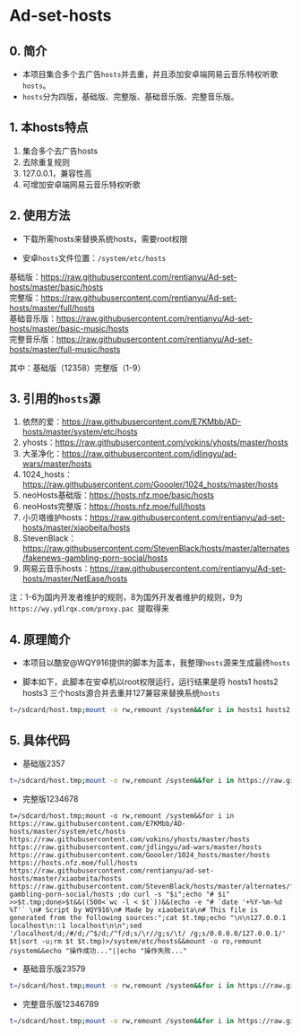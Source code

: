 # Ad-set-hosts

## 0. 简介

- 本项目集合多个去广告`hosts`并去重，并且添加安卓端网易云音乐特权听歌`hosts`。
- `hosts`分为四版，基础版、完整版、基础音乐版、完整音乐版。

## 1. 本hosts特点

1. 集合多个去广告hosts
2. 去除重复规则
3. 127.0.0.1，兼容性高
4. 可增加安卓端网易云音乐特权听歌

## 2. 使用方法

- 下载所需hosts来替换系统hosts，需要root权限

- 安卓`hosts`文件位置：`/system/etc/hosts`

基础版：https://raw.githubusercontent.com/rentianyu/Ad-set-hosts/master/basic/hosts   
完整版：https://raw.githubusercontent.com/rentianyu/Ad-set-hosts/master/full/hosts   
基础音乐版：https://raw.githubusercontent.com/rentianyu/Ad-set-hosts/master/basic-music/hosts   
完整音乐版：https://raw.githubusercontent.com/rentianyu/Ad-set-hosts/master/full-music/hosts   

其中：基础版（12358）完整版（1-9）

## 3. 引用的`hosts`源

1. 依然的爱：https://raw.githubusercontent.com/E7KMbb/AD-hosts/master/system/etc/hosts   
2. yhosts：https://raw.githubusercontent.com/vokins/yhosts/master/hosts   
3. 大圣净化：https://raw.githubusercontent.com/jdlingyu/ad-wars/master/hosts   
4. 1024_hosts：https://raw.githubusercontent.com/Goooler/1024_hosts/master/hosts   
5. neoHosts基础版：https://hosts.nfz.moe/basic/hosts   
6. neoHosts完整版：https://hosts.nfz.moe/full/hosts   
7. 小贝塔维护hosts：https://raw.githubusercontent.com/rentianyu/ad-set-hosts/master/xiaobeita/hosts   
8. StevenBlack：https://raw.githubusercontent.com/StevenBlack/hosts/master/alternates/fakenews-gambling-porn-social/hosts   
9. 网易云音乐hosts：https://raw.githubusercontent.com/rentianyu/Ad-set-hosts/master/NetEase/hosts   

注：1-6为国内开发者维护的规则，8为国外开发者维护的规则，9为`https://wy.ydlrqx.com/proxy.pac `提取得来

## 4. 原理简介

- 本项目以酷安@WQY916提供的脚本为蓝本，我整理`hosts`源来生成最终`hosts`

- 脚本如下，此脚本在安卓机以root权限运行，运行结果是将 hosts1 hosts2 hosts3 三个hosts源合并去重并127兼容来替换系统`hosts`

```bash
t=/sdcard/host.tmp;mount -o rw,remount /system&&for i in hosts1 hosts2 hosts3 ;do curl -s "$i";echo "\n# $i\n" >>$t.tmp;done>$t&&((500<`wc -l < $t`))&&(echo -e "# `date '+%Y-%m-%d %T'` \n# Script by WQY916\n# Made by xiaobeita\n# This file is generated from the following sources:";cat $t.tmp;echo "\n127.0.0.1 localhost\n::1 localhost\n\n";sed '/localhost/d;/^#/d;/^$/d;s/\r//g;s/\t/ /g;s/0.0.0.0/127.0.0.1/' $t|sort -u;rm $t $t.tmp)>/system/etc/hosts&&mount -o ro,remount /system&&echo "操作成功..."||echo "操作失败..."
```

## 5. 具体代码

- 基础版2357
```bash
t=/sdcard/host.tmp;mount -o rw,remount /system&&for i in https://raw.githubusercontent.com/vokins/yhosts/master/hosts https://raw.githubusercontent.com/jdlingyu/ad-wars/master/hosts https://hosts.nfz.moe/basic/hosts https://raw.githubusercontent.com/rentianyu/ad-set-hosts/master/xiaobeita/hosts ;do curl -s "$i";echo "# $i" >>$t.tmp;done>$t&&((500<`wc -l < $t`))&&(echo -e "# `date '+%Y-%m-%d %T'` \n# Script by WQY916\n# Made by xiaobeita\n# This file is generated from the following sources:";cat $t.tmp;echo "\n\n127.0.0.1 localhost\n::1 localhost\n\n";sed '/localhost/d;/#/d;/^$/d;/^f/d;s/\r//g;s/\t/ /g;s/0.0.0.0/127.0.0.1/' $t|sort -u;rm $t $t.tmp)>/system/etc/hosts&&mount -o ro,remount /system&&echo "操作成功..."||echo "操作失败..."
```

- 完整版1234678
```
t=/sdcard/host.tmp;mount -o rw,remount /system&&for i in https://raw.githubusercontent.com/E7KMbb/AD-hosts/master/system/etc/hosts https://raw.githubusercontent.com/vokins/yhosts/master/hosts https://raw.githubusercontent.com/jdlingyu/ad-wars/master/hosts https://raw.githubusercontent.com/Goooler/1024_hosts/master/hosts https://hosts.nfz.moe/full/hosts https://raw.githubusercontent.com/rentianyu/ad-set-hosts/master/xiaobeita/hosts https://raw.githubusercontent.com/StevenBlack/hosts/master/alternates/fakenews-gambling-porn-social/hosts ;do curl -s "$i";echo "# $i" >>$t.tmp;done>$t&&((500<`wc -l < $t`))&&(echo -e "# `date '+%Y-%m-%d %T'` \n# Script by WQY916\n# Made by xiaobeita\n# This file is generated from the following sources:";cat $t.tmp;echo "\n\n127.0.0.1 localhost\n::1 localhost\n\n";sed '/localhost/d;/#/d;/^$/d;/^f/d;s/\r//g;s/\t/ /g;s/0.0.0.0/127.0.0.1/' $t|sort -u;rm $t $t.tmp)>/system/etc/hosts&&mount -o ro,remount /system&&echo "操作成功..."||echo "操作失败..."
```

- 基础音乐版23579
```bash
t=/sdcard/host.tmp;mount -o rw,remount /system&&for i in https://raw.githubusercontent.com/vokins/yhosts/master/hosts https://raw.githubusercontent.com/jdlingyu/ad-wars/master/hosts https://hosts.nfz.moe/basic/hosts https://raw.githubusercontent.com/rentianyu/ad-set-hosts/master/xiaobeita/hosts https://raw.githubusercontent.com/rentianyu/Ad-set-hosts/master/NetEase/hosts ;do curl -s "$i";echo "\n# $i\n" >>$t.tmp;done>$t&&((500<`wc -l < $t`))&&(echo -e "# `date '+%Y-%m-%d %T'` \n# Script by WQY916\n# Made by xiaobeita\n# This file is generated from the following sources:";cat $t.tmp;echo "\n127.0.0.1 localhost\n::1 localhost\n\n";sed '/localhost/d;/^#/d;/^$/d;s/\r//g;s/\t/ /g;s/0.0.0.0/127.0.0.1/' $t|sort -u;rm $t $t.tmp)>/system/etc/hosts&&mount -o ro,remount /system&&echo "操作成功..."||echo "操作失败..."
```

- 完整音乐版12346789
```bash
t=/sdcard/host.tmp;mount -o rw,remount /system&&for i in https://raw.githubusercontent.com/E7KMbb/AD-hosts/master/system/etc/hosts https://raw.githubusercontent.com/vokins/yhosts/master/hosts https://raw.githubusercontent.com/jdlingyu/ad-wars/master/hosts https://raw.githubusercontent.com/Goooler/1024_hosts/master/hosts https://hosts.nfz.moe/full/hosts https://raw.githubusercontent.com/rentianyu/ad-set-hosts/master/xiaobeita/hosts https://raw.githubusercontent.com/StevenBlack/hosts/master/alternates/fakenews-gambling-porn-social/hosts https://raw.githubusercontent.com/rentianyu/Ad-set-hosts/master/NetEase/hosts ;do curl -s "$i";echo "# $i" >>$t.tmp;done>$t&&((500<`wc -l < $t`))&&(echo -e "# `date '+%Y-%m-%d %T'` \n# Script by WQY916\n# Made by xiaobeita\n# This file is generated from the following sources:";cat $t.tmp;echo "\n\n127.0.0.1 localhost\n::1 localhost\n\n";sed '/localhost/d;/#/d;/^$/d;/^f/d;s/\r//g;s/\t/ /g;s/0.0.0.0/127.0.0.1/' $t|sort -u;rm $t $t.tmp)>/system/etc/hosts&&mount -o ro,remount /system&&echo "操作成功..."||echo "操作失败..."
```
